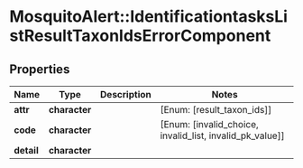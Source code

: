 # MosquitoAlert::IdentificationtasksListResultTaxonIdsErrorComponent


## Properties
Name | Type | Description | Notes
------------ | ------------- | ------------- | -------------
**attr** | **character** |  | [Enum: [result_taxon_ids]] 
**code** | **character** |  | [Enum: [invalid_choice, invalid_list, invalid_pk_value]] 
**detail** | **character** |  | 


